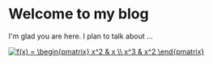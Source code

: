 # Welcome to my blog

I'm glad you are here. I plan to talk about ...

<a href="https://www.codecogs.com/eqnedit.php?latex=f(x)&space;=&space;\begin{pmatrix}&space;x^2&space;&&space;x&space;\\&space;x^3&space;&&space;x^2&space;\end{pmatrix}" target="_blank"><img src="https://latex.codecogs.com/svg.latex?f(x)&space;=&space;\begin{pmatrix}&space;x^2&space;&&space;x&space;\\&space;x^3&space;&&space;x^2&space;\end{pmatrix}" title="f(x) = \begin{pmatrix} x^2 & x \\ x^3 & x^2 \end{pmatrix}" /></a>


